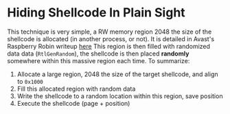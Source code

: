 # Hiding Shellcode In Plain Sight
This technique is very simple, a RW memory region 2048 the size of the shellcode is allocated (in another process, or not). It is detailed in Avast's Raspberry Robin writeup [here](https://decoded.avast.io/janvojtesek/raspberry-robins-roshtyak-a-little-lesson-in-trickery/) This region is then filled with randomized data data (`RtlGenRandom`), the shellcode is then placed **randomly** somewhere within this massive region each time. To summarize:
1. Allocate a large region, 2048 the size of the target shellcode, and align to `0x1000`
2. Fill this allocated region with random data
3. Write the shellcode to a random location within this region, save position
4. Execute the shellcode (page + position)
